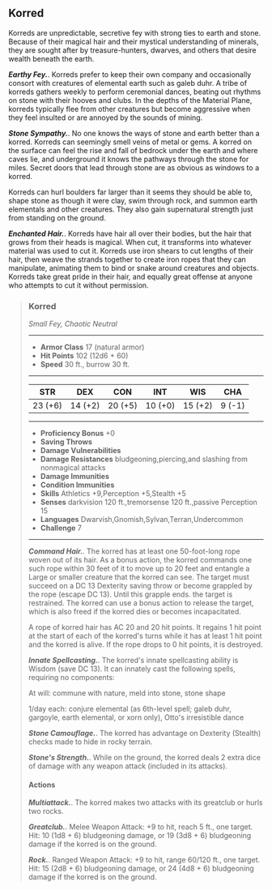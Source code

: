## Korred
Korreds are unpredictable, secretive fey with strong ties to earth and stone. Because of their magical hair and their mystical understanding of minerals, they are sought after by treasure-hunters, dwarves, and others that desire wealth beneath the earth.

***Earthy Fey.***. Korreds prefer to keep their own company and occasionally consort with creatures of elemental earth such as galeb duhr. A tribe of korreds gathers weekly to perform ceremonial dances, beating out rhythms on stone with their hooves and clubs. In the depths of the Material Plane, korreds typically flee from other creatures but become aggressive when they feel insulted or are annoyed by the sounds of mining.

***Stone Sympathy.***. No one knows the ways of stone and earth better than a korred. Korreds can seemingly smell veins of metal or gems. A korred on the surface can feel the rise and fall of bedrock under the earth and where caves lie, and underground it knows the pathways through the stone for miles. Secret doors that lead through stone are as obvious as windows to a korred.

Korreds can hurl boulders far larger than it seems they should be able to, shape stone as though it were clay, swim through rock, and summon earth elementals and other creatures. They also gain supernatural strength just from standing on the ground.

***Enchanted Hair.***. Korreds have hair all over their bodies, but the hair that grows from their heads is magical. When cut, it transforms into whatever material was used to cut it. Korreds use iron shears to cut lengths of their hair, then weave the strands together to create iron ropes that they can manipulate, animating them to bind or snake around creatures and objects. Korreds take great pride in their hair, and equally great offense at anyone who attempts to cut it without permission.

>### Korred
>*Small Fey, Chaotic Neutral*
>___
>- **Armor Class** 17 (natural armor)
>- **Hit Points** 102 (12d6 + 60)
>- **Speed** 30 ft., burrow 30 ft.
>___
>|**STR**|**DEX**|**CON**|**INT**|**WIS**|**CHA**|
>|:---:|:---:|:---:|:---:|:---:|:---:|
>|23 (+6)|14 (+2)|20 (+5)|10 (+0)|15 (+2)|9 (-1)|
>
>___
>- **Proficiency Bonus** +0
>- **Saving Throws** 
>- **Damage Vulnerabilities** 
>- **Damage Resistances** bludgeoning,piercing,and slashing from nonmagical attacks
>- **Damage Immunities** 
>- **Condition Immunities** 
>- **Skills** Athletics +9,Perception +5,Stealth +5
>- **Senses** darkvision 120 ft.,tremorsense 120 ft.,passive Perception 15
>- **Languages** Dwarvish,Gnomish,Sylvan,Terran,Undercommon
>- **Challenge** 7
>___
>
>
>
>
>
>
>
>
>
>
>***Command Hair.***. The korred has at least one 50-foot-long rope woven out of its hair. As a bonus action, the korred commands one such rope within 30 feet of it to move up to 20 feet and entangle a Large or smaller creature that the korred can see. The target must succeed on a DC 13 Dexterity saving throw or become grappled by the rope (escape DC 13). Until this grapple ends. the target is restrained. The korred can use a bonus action to release the target, which is also freed if the korred dies or becomes incapacitated.
>
>
>
>A rope of korred hair has AC 20 and 20 hit points. It regains 1 hit point at the start of each of the korred's turns while it has at least 1 hit point and the korred is alive. If the rope drops to 0 hit points, it is destroyed.
>
>
>
>***Innate Spellcasting.***. The korred's innate spellcasting ability is Wisdom (save DC 13). It can innately cast the following spells, requiring no components:
>
>
>
>At will: commune with nature, meld into stone, stone shape
>
>
>
>1/day each: conjure elemental (as 6th-level spell; galeb duhr, gargoyle, earth elemental, or xorn only), Otto's irresistible dance
>
>
>
>***Stone Camouflage.***. The korred has advantage on Dexterity (Stealth) checks made to hide in rocky terrain.
>
>
>
>***Stone's Strength.***. While on the ground, the korred deals 2 extra dice of damage with any weapon attack (included in its attacks).
>
>
>
>#### Actions
>***Multiattack.***. The korred makes two attacks with its greatclub or hurls two rocks.
>
>***Greatclub.***. Melee Weapon Attack: +9 to hit, reach 5 ft., one target. Hit: 10 (1d8 + 6) bludgeoning damage, or 19 (3d8 + 6) bludgeoning damage if the korred is on the ground.
>
>***Rock.***. Ranged Weapon Attack: +9 to hit, range 60/120 ft., one target. Hit: 15 (2d8 + 6) bludgeoning damage, or 24 (4d8 + 6) bludgeoning damage if the korred is on the ground.
>
